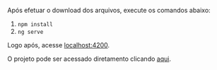 Após efetuar o download dos arquivos, execute os comandos abaixo:

1. ```npm install```
2. ```ng serve```

Logo após, acesse [localhost:4200](http://localhost:4200).

O projeto pode ser acessado diretamento clicando [aqui](http://sigli.tk.s3-website-sa-east-1.amazonaws.com/).
